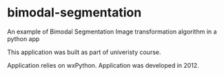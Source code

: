 # bimodal-segmentation
An example of Bimodal Segmentation Image transformation algorithm in a python app

This application was built as part of univeristy course.

Application relies on wxPython.
Application was developed in 2012.